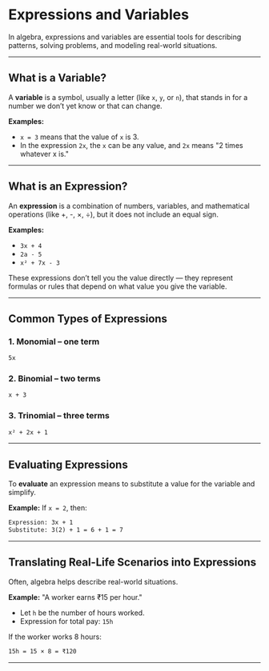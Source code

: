 # Expressions and Variables

In algebra, expressions and variables are essential tools for describing patterns, solving problems, and modeling real-world situations.

---

## What is a Variable?

A **variable** is a symbol, usually a letter (like `x`, `y`, or `n`), that stands in for a number we don’t yet know or that can change.

**Examples:**

* `x = 3` means that the value of `x` is 3.
* In the expression `2x`, the `x` can be any value, and `2x` means "2 times whatever x is."

---

## What is an Expression?

An **expression** is a combination of numbers, variables, and mathematical operations (like +, -, ×, ÷), but it does not include an equal sign.

**Examples:**

* `3x + 4`
* `2a - 5`
* `x² + 7x - 3`

These expressions don’t tell you the value directly — they represent formulas or rules that depend on what value you give the variable.

---

## Common Types of Expressions

### 1. **Monomial** – one term

```txt
5x
```

### 2. **Binomial** – two terms

```txt
x + 3
```

### 3. **Trinomial** – three terms

```txt
x² + 2x + 1
```

---

## Evaluating Expressions

To **evaluate** an expression means to substitute a value for the variable and simplify.

**Example:**
If `x = 2`, then:

```txt
Expression: 3x + 1
Substitute: 3(2) + 1 = 6 + 1 = 7
```

---

## Translating Real-Life Scenarios into Expressions

Often, algebra helps describe real-world situations.

**Example:**
"A worker earns ₹15 per hour."

* Let `h` be the number of hours worked.
* Expression for total pay: `15h`

If the worker works 8 hours:

```txt
15h = 15 × 8 = ₹120
```

---
